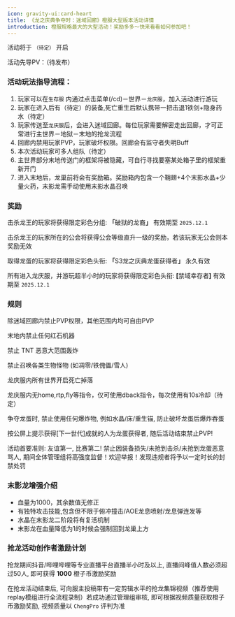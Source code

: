 ```yaml
---
icon: gravity-ui:card-heart
title: 《龙之庆典争夺时：迷域回廊》橙服大型版本活动详情
introduction: 橙服规格最大的大型活动！奖励多多～快来看看如何参加吧！
---
```


活动将于 `（待定）` 开启

活动先导PV：（待发布）

### 活动玩法指导流程：

1. 玩家可以在`生存服` 内通过点击菜单(/cd)－世界－`龙庆服`，加入活动进行游玩
2. 玩家在进入后有（待定）的装备,死亡重生后默认携带一把击退1铁剑+隐身药水（待定）
3. 玩家传送至`龙庆服`后，会进入迷域回廊。每位玩家需要解密走出回廊，才可正常进行主世界－地狱－末地的抢龙流程
4. 回廊内禁用玩家PVP，玩家破坏权限。回廊会有监守者失明Buff
5. 本次活动玩家可多人组队（待定）
6. 主世界部分末地传送门的框架将被隐藏，可自行寻找要塞某处箱子里的框架重新开门
7. 进入末地后，龙巢前将会有奖励箱。奖励箱内包含一个鞘翅+4个末影水晶+少量火药，末影龙需手动使用末影水晶召唤

### 奖励

击杀龙王的玩家将获得限定彩色分组: **「**&#x7834;狱的龙&#x88D4;**」** 有效期至 `2025.12.1`

击杀龙王的玩家所在的公会将获得公会等级直升一级的奖励，若该玩家无公会则本奖励无效

取得龙蛋的玩家将获得限定彩色头衔: **「**&#x53;3龙之庆典龙蛋获得&#x8005;**」** 永久有效

所有进入龙庆服，并游玩超半小时的玩家将获得限定彩色头衔: **\[**&#x7981;域幸存&#x8005;**]** 有效期至 `2025.12.1`

### 规则

除迷域回廊内禁止PVP权限，其他范围内均可自由PVP

末地内禁止任何红石机器

禁止 TNT 恶意大范围轰炸

禁止召唤各类生物怪物 (如凋零/铁傀儡/雪人)

龙庆服内所有世界开启死亡掉落

龙庆服内无home,rtp,fly等指令，仅可使用dback指令，每次使用有10s冷却（待定）

争夺龙蛋时, 禁止使用任何爆炸物, 例如水晶/床/重生锚, 防止破坏龙蛋后爆炸吞蛋

按公屏上提示获得\[下一世代]成就的人为龙蛋获得者, 随后活动结束禁止PVP!

活动首要准则: 友谊第一, 比赛第二! 禁止因装备损失/未抢到击杀/未抢到龙蛋恶意骂人, 期间全体管理组将高强度监督！欢迎举报！发现违规者将予以一定时长的封禁处罚

### 末影龙增强介绍

- 血量为1000，其余数值无修正
- 有独特攻击技能,包含但不限于俯冲撞击/AOE龙息喷射/龙息弹连发等
- 水晶在末影龙二阶段将有复活机制
- 末影龙在血量降低为1的时候会强制回到龙巢上方

### 抢龙活动创作者激励计划

抢龙期间抖音/哔哩哔哩等专业直播平台直播半小时及以上, 直播间峰值人数必须超过50人, 即可获得 **1000** 橙子币激励奖励

在抢龙活动结束后, 可向服主投稿带有一定剪辑水平的抢龙集锦视频（推荐使用replay模组进行全流程录制）若成功通过管理组审核, 即可根据视频质量获取橙子币激励奖励, 视频质量以 `ChengPro` 评判为准
